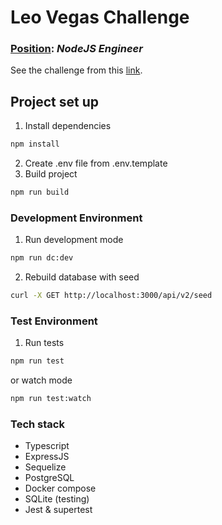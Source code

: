 # Leo Vegas Challenge

### <u>Position</u>: <i>NodeJS Engineer</i>
See the challenge from this [link](./NodeJS%20API%20test.pdf).

## Project set up

1. Install dependencies
````bash
npm install
````
2. Create .env file from .env.template
3. Build project
````bash
npm run build
````

### Development Environment
1. Run development mode
````bash
npm run dc:dev
````
2. Rebuild database with seed
````bash
curl -X GET http://localhost:3000/api/v2/seed
````

### Test Environment

1. Run tests
````bash
npm run test
````
or watch mode
````bash
npm run test:watch
````

### Tech stack
* Typescript
* ExpressJS
* Sequelize
* PostgreSQL
* Docker compose
* SQLite (testing)
* Jest & supertest